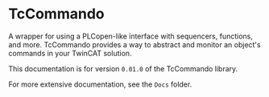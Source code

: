 # TcCommando
A wrapper for using a PLCopen-like interface with sequencers, functions, and more. TcCommando provides a way to abstract and monitor an object's commands in your TwinCAT solution. 

This documentation is for version `0.01.0` of the TcCommando library.

For more extensive documentation, see the `Docs` folder.